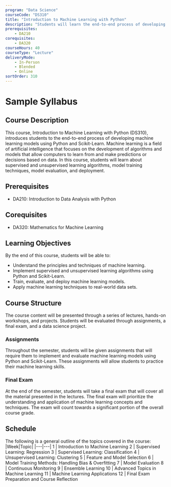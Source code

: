 ```yaml
---
program: "Data Science"
courseCode: "DS310"
title: "Introduction to Machine Learning with Python"
description: "Students will learn the end-to-end process of developing machine learning models using Python and Scikit-Learn. Topics that will be covered include supervised and unsupervised learning algorithms, model training techniques, model evaluation, and deployment."
prerequisites:
    - DA210
corequisites:
    - DA320
courseHours: 40
courseType: "Lecture"
deliveryMode:
    - In-Person
    - Blended
    - Online
sortOrder: 310
---
```


# Sample Syllabus
## Course Description
This course, Introduction to Machine Learning with Python (DS310), introduces students to the end-to-end process of developing machine learning models using Python and Scikit-Learn. Machine learning is a field of artificial intelligence that focuses on the development of algorithms and models that allow computers to learn from and make predictions or decisions based on data. In this course, students will learn about supervised and unsupervised learning algorithms, model training techniques, model evaluation, and deployment.

## Prerequisites
- DA210: Introduction to Data Analysis with Python

## Corequisites
- DA320: Mathematics for Machine Learning

## Learning Objectives
By the end of this course, students will be able to:

- Understand the principles and techniques of machine learning.
- Implement supervised and unsupervised learning algorithms using Python and Scikit-Learn.
- Train, evaluate, and deploy machine learning models.
- Apply machine learning techniques to real-world data sets.

## Course Structure
The course content will be presented through a series of lectures, hands-on workshops, and projects. Students will be evaluated through assignments, a final exam, and a data science project.

### Assignments
Throughout the semester, students will be given assignments that will require them to implement and evaluate machine learning models using Python and Scikit-Learn. These assignments will allow students to practice their machine learning skills.

### Final Exam
At the end of the semester, students will take a final exam that will cover all the material presented in the lectures. The final exam will prioritize the understanding and application of machine learning concepts and techniques. The exam will count towards a significant portion of the overall course grade.

## Schedule
The following is a general outline of the topics covered in the course:
|Week|Topic|
|---|---|
1 | Introduction to Machine Learning
2 | Supervised Learning: Regression
3 | Supervised Learning: Classification
4 | Unsupervised Learning: Clustering
5 | Feature and Model Selection
6 | Model Training Methods: Handling Bias & Overfitting
7 | Model Evaluation
8 | Continuous Monitoring
9 | Ensemble Learning
10 | Advanced Topics in Machine Learning
11 | Machine Learning Applications
12 | Final Exam Preparation and Course Reflection
